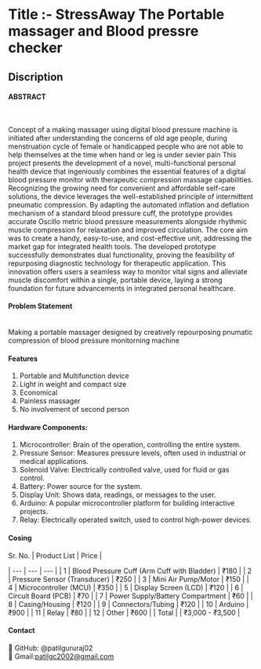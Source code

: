<h1>Title :- StressAway The Portable massager and Blood pressre checker </h1>


<h2>Discription</h2>

<h4>ABSTRACT</h4><br>

Concept of a making massager using digital blood pressure machine is initiated after understanding the concerns of old age people, during menstruation cycle of female or handicapped people who are not able to help themselves at the time when hand or leg is under sevier pain
This project presents the development of a novel, multi-functional personal health device that ingeniously combines the essential features of a digital blood pressure monitor with therapeutic compression massage capabilities. Recognizing the growing need for convenient and affordable self-care solutions, the device leverages the well-established principle of intermittent pneumatic compression. By adapting the automated inflation and deflation mechanism of a standard blood pressure cuff, the prototype provides accurate Oscillo metric blood pressure measurements alongside rhythmic muscle compression for relaxation and improved circulation.
The core aim was to create a handy, easy-to-use, and cost-effective unit, addressing the market gap for integrated health tools. The developed prototype successfully demonstrates dual functionality, proving the feasibility of repurposing diagnostic technology for therapeutic application. This innovation offers users a seamless way to monitor vital signs and alleviate muscle discomfort within a single, portable device, laying a strong foundation for future advancements in integrated personal healthcare.


<h4>Problem Statement </h4><br>
Making a portable massager designed by creatively repourposing pnumatic compression of blood pressure monitorning machine

<h4>Features</h4>


1. Portable and Multifunction device
2. Light in weight and compact size
3. Economical
4. Painless massager
5. No involvement of second person

<h4>Hardware Components:</h4>

1. Microcontroller: Brain of the operation, controlling the entire system.
2. Pressure Sensor: Measures pressure levels, often used in industrial or medical applications.
3. Solenoid Valve: Electrically controlled valve, used for fluid or gas control.
4. Battery: Power source for the system.
5. Display Unit: Shows data, readings, or messages to the user.
6. Arduino: A popular microcontroller platform for building interactive projects.
7. Relay: Electrically operated switch, used to control high-power devices.


<h4>Cosing </h4>

 Sr. No. | Product List | Price |
 
| --- | --- | --- |
| 1 | Blood Pressure Cuff (Arm Cuff with Bladder) | ₹180 |
| 2 | Pressure Sensor (Transducer) | ₹250 |
| 3 | Mini Air Pump/Motor | ₹150 |
| 4 | Microcontroller (MCU) | ₹350 |
| 5 | Display Screen (LCD) | ₹120 |
| 6 | Circuit Board (PCB) | ₹70 |
| 7 | Power Supply/Battery Compartment | ₹60 |
| 8 | Casing/Housing | ₹120 |
| 9 | Connectors/Tubing | ₹120 |
| 10 | Arduino | ₹900 |
| 11 | Relay | ₹80 |
| 12 | Other | ₹600 |
| Total |  | ₹3,000 - ₹3,500 |




<h4>Contact</h4>


📧 GitHub: @patilgururaj02 <br>
📧 Gmail:patilgc2002@gmail.com



